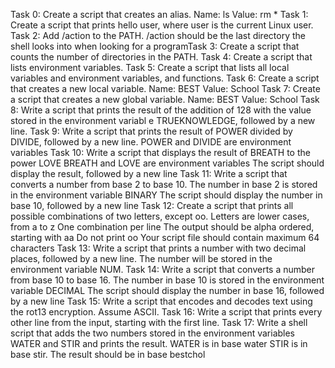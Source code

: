 
Task 0: Create a script that creates an alias.
        Name: ls
        Value: rm *
Task 1: Create a script that prints hello user, where user is the current Linux user.
Task 2: Add /action to the PATH. /action should be the last directory the shell looks into when looking for a programTask 3: Create a script that counts the number of directories in the PATH.
Task 4: Create a script that lists environment variables.
Task 5: Create a script that lists all local variables and environment variables, and functions.
Task 6: Create a script that creates a new local variable.
        Name: BEST
        Value: School
Task 7: Create a script that creates a new global variable.
        Name: BEST
        Value: School
Task 8: Write a script that prints the result of the addition of 128 with the value stored in the environment variabl        e TRUEKNOWLEDGE, followed by a new line.
Task 9: Write a script that prints the result of POWER divided by DIVIDE, followed by a new line.
        POWER and DIVIDE are environment variables
Task 10: Write a script that displays the result of BREATH to the power LOVE
        BREATH and LOVE are environment variables
        The script should display the result, followed by a new line
Task 11: Write a script that converts a number from base 2 to base 10.
        The number in base 2 is stored in the environment variable BINARY
        The script should display the number in base 10, followed by a new line
Task 12: Create a script that prints all possible combinations of two letters, except oo.
        Letters are lower cases, from a to z
        One combination per line
        The output should be alpha ordered, starting with aa
        Do not print oo
        Your script file should contain maximum 64 characters
Task 13: Write a script that prints a number with two decimal places, followed by a new line.
        The number will be stored in the environment variable NUM.
Task 14: Write a script that converts a number from base 10 to base 16.
        The number in base 10 is stored in the environment variable DECIMAL
        The script should display the number in base 16, followed by a new line
Task 15: Write a script that encodes and decodes text using the rot13 encryption. Assume ASCII.
Task 16: Write a script that prints every other line from the input, starting with the first line.
Task 17: Write a shell script that adds the two numbers stored in the environment variables WATER and STIR and prints        the result.
        WATER is in base water
        STIR is in base stir.
        The result should be in base bestchol
